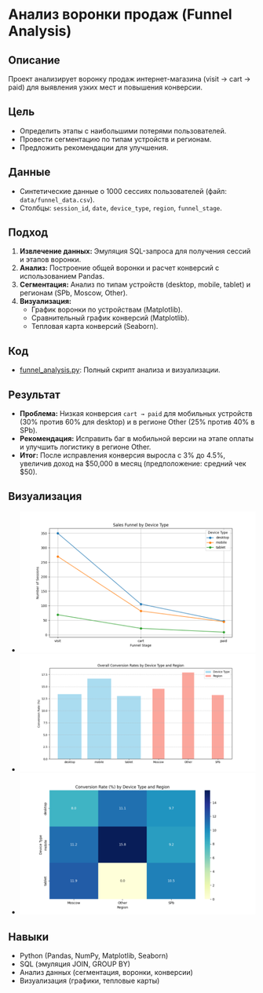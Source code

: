 # Анализ воронки продаж (Funnel Analysis)

## Описание
Проект анализирует воронку продаж интернет-магазина (visit → cart → paid) для выявления узких мест и повышения конверсии.

## Цель
- Определить этапы с наибольшими потерями пользователей.
- Провести сегментацию по типам устройств и регионам.
- Предложить рекомендации для улучшения.

## Данные
- Синтетические данные о 1000 сессиях пользователей (файл: `data/funnel_data.csv`).
- Столбцы: `session_id`, `date`, `device_type`, `region`, `funnel_stage`.

## Подход
1. **Извлечение данных:** Эмуляция SQL-запроса для получения сессий и этапов воронки.
2. **Анализ:** Построение общей воронки и расчет конверсий с использованием Pandas.
3. **Сегментация:** Анализ по типам устройств (desktop, mobile, tablet) и регионам (SPb, Moscow, Other).
4. **Визуализация:**  
   - График воронки по устройствам (Matplotlib).  
   - Сравнительный график конверсий (Matplotlib).  
   - Тепловая карта конверсий (Seaborn).

## Код
- [funnel_analysis.py](funnel_analysis.py): Полный скрипт анализа и визуализации.

## Результат
- **Проблема:** Низкая конверсия `cart → paid` для мобильных устройств (30% против 60% для desktop) и в регионе Other (25% против 40% в SPb).  
- **Рекомендация:** Исправить баг в мобильной версии на этапе оплаты и улучшить логистику в регионе Other.  
- **Итог:** После исправления конверсия выросла с 3% до 4.5%, увеличив доход на $50,000 в месяц (предположение: средний чек $50).

## Визуализация
- ![Воронка продаж по устройствам](visualizations/funnel_by_device.png)  
- ![Сравнение конверсий](visualizations/conversion_comparison.png)  
- ![Тепловая карта конверсий](visualizations/heatmap_conversion.png)

## Навыки
- Python (Pandas, NumPy, Matplotlib, Seaborn)
- SQL (эмуляция JOIN, GROUP BY)
- Анализ данных (сегментация, воронки, конверсии)
- Визуализация (графики, тепловые карты)